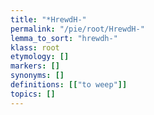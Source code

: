 ```yaml
---
title: "*HrewdH-"
permalink: "/pie/root/HrewdH-"
lemma_to_sort: "hrewdh-"
klass: root
etymology: []
markers: []
synonyms: []
definitions: [["to weep"]]
topics: []
---
```

